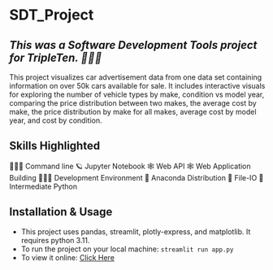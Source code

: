 # SDT_Project
## *This was a Software Development Tools project for TripleTen. 👩🏽‍💻*
This project visualizes car advertisement data from one data set containing information on over 50k cars available for sale.  It includes interactive visuals for exploring the number of vehicle types by make, condition vs model year, comparing the price distribution between two makes, the average cost by make, the price distribution by make for all makes, average cost by model year, and cost by condition.
## Skills Highlighted
👩🏽‍💻 Command line
🪐 Jupyter Notebook
🕸️ Web API
🕸️ Web Application Building
👩🏽‍💻 Development Environment
🐍 Anaconda Distribution
📂 File-IO
🐍 Intermediate Python
## Installation & Usage
* This project uses pandas, streamlit, plotly-express, and matplotlib.  It requires python 3.11.
* To run the project on your local machine:
   ```streamlit run app.py```
* To view it online: [Click Here](https://sdt-project-ml90.onrender.com/)
